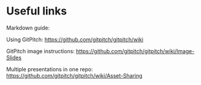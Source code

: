 # Useful links

Markdown guide:

Using GitPitch: https://github.com/gitpitch/gitpitch/wiki

GitPitch image instructions: https://github.com/gitpitch/gitpitch/wiki/Image-Slides

Multiple presentations in one repo: https://github.com/gitpitch/gitpitch/wiki/Asset-Sharing
